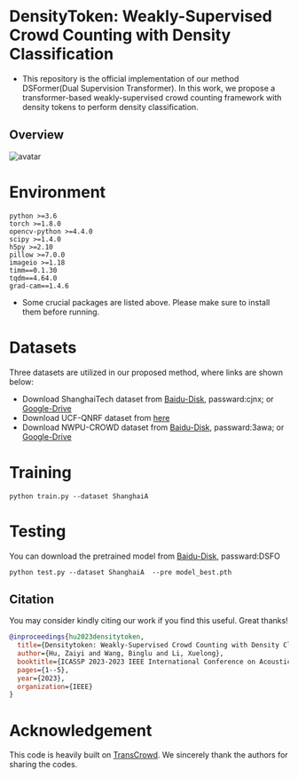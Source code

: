 # DensityToken: Weakly-Supervised Crowd Counting with Density Classification
* This repository is the official implementation of our method DSFormer(Dual Supervision Transformer). In this work, we propose a transformer-based weakly-supervised crowd counting framework with density tokens to perform density classification.

## Overview
![avatar](./framework.jpg)

# Environment

	python >=3.6 
	torch >=1.8.0
	opencv-python >=4.4.0
	scipy >=1.4.0
	h5py >=2.10
	pillow >=7.0.0
	imageio >=1.18
	timm==0.1.30
    tqdm==4.64.0
    grad-cam==1.4.6
- Some crucial packages are listed above. Please make sure to install them before running.
# Datasets
Three datasets are utilized in our proposed method, where links are shown below:
- Download ShanghaiTech dataset from [Baidu-Disk](https://pan.baidu.com/s/15WJ-Mm_B_2lY90uBZbsLwA), passward:cjnx; or [Google-Drive](https://drive.google.com/file/d/1CkYppr_IqR1s6wi53l2gKoGqm7LkJ-Lc/view?usp=sharing)
- Download UCF-QNRF dataset from [here](https://www.crcv.ucf.edu/data/ucf-qnrf/)
- Download NWPU-CROWD dataset from [Baidu-Disk](https://pan.baidu.com/s/1VhFlS5row-ATReskMn5xTw), passward:3awa; or [Google-Drive](https://drive.google.com/file/d/1drjYZW7hp6bQI39u7ffPYwt4Kno9cLu8/view?usp=sharing)




# Training


```
python train.py --dataset ShanghaiA
```


# Testing

You can download the pretrained model from [Baidu-Disk](https://pan.baidu.com/s/1TIqgYdlDp6oa5kF16PKMMg), passward:DSFO

```
python test.py --dataset ShanghaiA  --pre model_best.pth
```

## Citation
You may consider kindly citing our work if you find this useful. Great thanks!

``` bibtex
@inproceedings{hu2023densitytoken,
  title={Densitytoken: Weakly-Supervised Crowd Counting with Density Classification},
  author={Hu, Zaiyi and Wang, Binglu and Li, Xuelong},
  booktitle={ICASSP 2023-2023 IEEE International Conference on Acoustics, Speech and Signal Processing (ICASSP)},
  pages={1--5},
  year={2023},
  organization={IEEE}
}
```

# Acknowledgement
This code is heavily built on [TransCrowd](https://github.com/dk-liang/TransCrowd). We sincerely thank the authors for sharing the codes.

